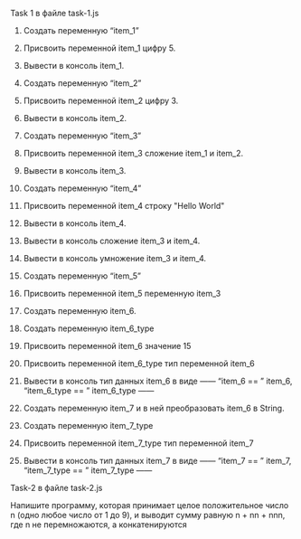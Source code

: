 Task 1 в файле task-1.js

1. Создать переменную “item_1”

2. Присвоить переменной item_1 цифру 5.

3. Вывести в консоль item_1.

4. Создать переменную “item_2”

5. Присвоить переменной item_2 цифру 3.

6. Вывести в консоль item_2.

7. Создать переменную “item_3”

8. Присвоить переменной item_3 сложение item_1 и item_2.

9. Вывести в консоль item_3.

10. Создать переменную “item_4”

11. Присвоить переменной item_4 строку "Hello World"

12. Вывести в консоль item_4.

13. Вывести в консоль сложение item_3 и item_4.

14. Вывести в консоль умножение item_3 и item_4.

15. Создать переменную “item_5”

16. Присвоить переменной item_5 переменную item_3

17. Создать переменную item_6.

18. Создать переменную item_6_type

19. Присвоить переменной item_6 значение 15

20. Присвоить переменной item_6_type тип переменной item_6

21. Вывести в консоль тип данных item_6 в виде ——  “item_6 == ”  item_6,  “item_6_type == ”  item_6_type ——  

22. Создать переменную item_7 и в ней преобразовать item_6 в String.

23. Создать переменную item_7_type

24. Присвоить переменной item_7_type тип переменной item_7

25. Вывести в консоль тип данных item_7 в виде ——  “item_7 == ”  item_7,  “item_7_type == ”  item_7_type ——  


Task-2 в файле task-2.js

Напишите программу, которая принимает целое положительное число n (одно любое число от 1 до 9), и выводит сумму равную 
n + nn + nnn, где n не перемножаются, а конкатенируются